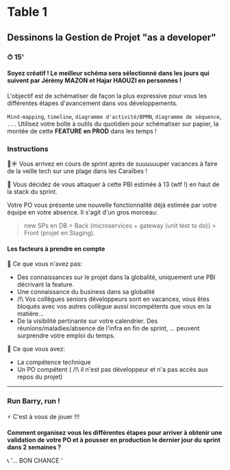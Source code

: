 # Table 1
## Dessinons la Gestion de Projet "as a developer"

### ⏱ 15' 

#### Soyez créatif ! Le meilleur schéma sera sélectionné dans les jours qui suivent par Jérémy MAZON et Hajar HAOUZI en personnes !
L'objectif est de schématiser de façon la plus expressive pour vous les différentes étapes d'avancement dans vos développements.

```Mind-mapping```, ```timeline```, ```diagramme d'activité/BPMN```, ```diagramme de séquence```, ```...```
Utilisez votre boîte à outils du quotidien pour schématiser sur papier, la montée de cette **FEATURE en PROD** dans les temps ! 

### Instructions
🌴☀ Vous arrivez en cours de sprint après de suuuuuuper vacances à faire de la veille tech sur une plage dans les Caraïbes !

🔨 Vous décidez de vous attaquer à cette PBI estimée à 13 (wtf !) en haut de la stack du sprint. 

Votre PO vous présente une nouvelle fonctionnalité déjà estimée par votre équipe en votre absence. 
Il s'agit d'un gros morceau:
> new SPs en DB > Back (microservices + gateway (unit test to do)) > Front (projet en Staging).

#### Les facteurs à prendre en compte
💩 Ce que vous n'avez pas:
- Des connaissances sur le projet dans la globalité, uniquement une PBI décrivant la feature.
- Une connaissance du business dans sa globalité
- /!\ Vos collègues seniors développeurs sont en vacances, vous êtes bloqués avec vos autres collègue aussi incompétents que vous en la matière...
- De la visibilité pertinante sur votre calendrier. Des réunions/maladies/absence de l'infra en fin de sprint, ... peuvent surprendre votre emploi du temps.

😤 Ce que vous avez:
- La compétence technique
- Un PO compétent ( /!\ il n'est pas développeur et n'a pas accès aux repos du projet)

---

### Run Barry, run !
⚡ C'est à vous de jouer !!!

**Comment organisez vous les différentes étapes pour arriver à obtenir une validation de votre PO et à pousser en production le dernier jour du sprint dans 2 semaines ?**


📞 '... BON CHANCE ' 
